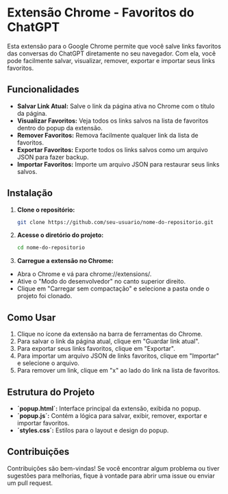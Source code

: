 # Extensão Chrome - Favoritos do ChatGPT

Esta extensão para o Google Chrome permite que você salve links favoritos das conversas do ChatGPT diretamente no seu navegador. Com ela, você pode facilmente salvar, visualizar, remover, exportar e importar seus links favoritos.

## Funcionalidades

- **Salvar Link Atual:** Salve o link da página ativa no Chrome com o título da página.
- **Visualizar Favoritos:** Veja todos os links salvos na lista de favoritos dentro do popup da extensão.
- **Remover Favoritos:** Remova facilmente qualquer link da lista de favoritos.
- **Exportar Favoritos:** Exporte todos os links salvos como um arquivo JSON para fazer backup.
- **Importar Favoritos:** Importe um arquivo JSON para restaurar seus links salvos.

## Instalação

1. **Clone o repositório:**
   ```bash
   git clone https://github.com/seu-usuario/nome-do-repositorio.git
2. **Acesse o diretório do projeto:**
   ```bash
   cd nome-do-repositorio
3. **Carregue a extensão no Chrome:**
- Abra o Chrome e vá para chrome://extensions/.
- Ative o "Modo do desenvolvedor" no canto superior direito.
- Clique em "Carregar sem compactação" e selecione a pasta onde o projeto foi clonado.

## Como Usar
1. Clique no ícone da extensão na barra de ferramentas do Chrome.
2. Para salvar o link da página atual, clique em "Guardar link atual".
3. Para exportar seus links favoritos, clique em "Exportar".
4. Para importar um arquivo JSON de links favoritos, clique em "Importar" e selecione o arquivo.
5. Para remover um link, clique em "x" ao lado do link na lista de favoritos.

## Estrutura do Projeto
- **´popup.html´:** Interface principal da extensão, exibida no popup.
- **´popup.js´:** Contém a lógica para salvar, exibir, remover, exportar e importar favoritos.
- **´styles.css´:** Estilos para o layout e design do popup.

## Contribuições
Contribuições são bem-vindas! Se você encontrar algum problema ou tiver sugestões para melhorias, fique à vontade para abrir uma issue ou enviar um pull request.

